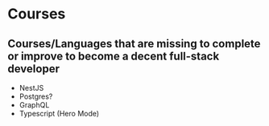 # Courses

## Courses/Languages that are missing to complete or improve to become a decent full-stack developer


- NestJS
- Postgres?
- GraphQL
- Typescript (Hero Mode)
